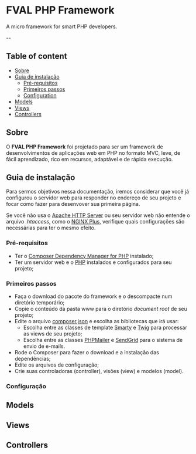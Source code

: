 # FVAL PHP Framework

A micro framework for smart PHP developers.

--

## Table of content

* [Sobre](#sobre)
* [Guia de instalação](#guia-de-instalacao)
  * [Pré-requisitos](#pre-requisitos)
  * [Primeiros passos](#primeiros-passos)
  * [Configuration](#configuration)
* [Models](#models)
* [Views](#views)
* [Controllers](#controllers)

## Sobre

O **FVAL PHP Framework** foi projetado para ser um framework de desenvolvimentos de aplicações web em PHP no formato MVC, leve, de fácil aprendizado, rico em recursos, adaptável e de rápida execução.

## Guia de instalação

Para sermos objetivos nessa documentação, iremos considerar que você já configurou o servidor web para responder no endereço de seu projeto e focar como fazer para desenvover sua primeira página.

Se você não usa o [Apache HTTP Server](http://httpd.apache.org/) ou seu servidor web não entende o arquivo *.htaccess*, como o [NGINX Plus](https://www.nginx.com/solutions/web-server/), verifique quais configurações são necessárias para ter o mesmo efeito.

### Pré-requisitos

* Ter o [Composer Dependency Manager for PHP](https://getcomposer.org/) instalado;
* Ter um servidor web e o [PHP](http://www.php.net) instalados e configurados para seu projeto;

### Primeiros passos

* Faça o download do pacote do framework e o descompacte num diretório temporário;
* Copie o conteúdo da pasta www para o diretório *document root* de seu projeto;
* Edite o arquivo [composer.json](/composer.json) e escolha as bibliotecas que irá usar:
  * Escolha entre as classes de template [Smarty](http://www.smarty.net) e [Twig](http://twig.sensiolabs.org) para processar as views de seu projeto;
  * Escolha entre as classes [PHPMailer](https://github.com/PHPMailer/PHPMailer) e [SendGrid](https://github.com/sendgrid/sendgrid-php) para o sistema de envio de e-mails.
* Rode o Composer para fazer o download e a instalação das dependências;
* Edite os arquivos de configuração;
* Crie suas controladoras (controller), visões (view) e modelos (model).

### Configuração

## Models

## Views

## Controllers